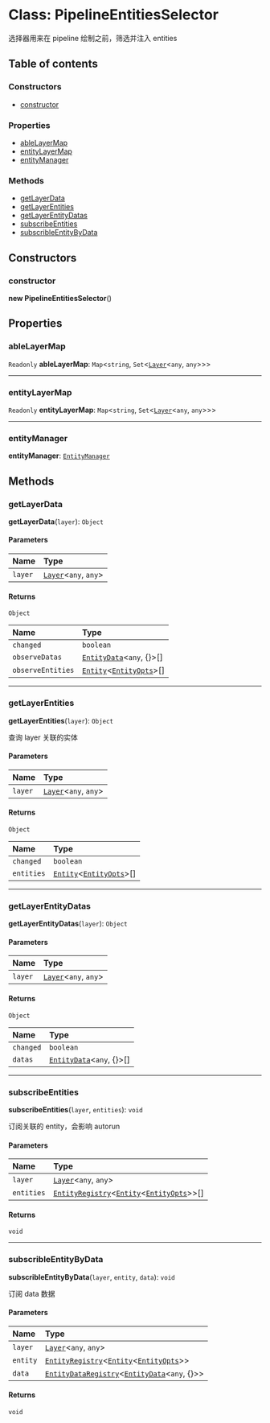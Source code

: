 # Class: PipelineEntitiesSelector

选择器用来在 pipeline 绘制之前，筛选并注入 entities

## Table of contents

### Constructors

* [constructor](/en/auto-docs/editor/classes/PipelineEntitiesSelector.md#constructor)

### Properties

* [ableLayerMap](/en/auto-docs/editor/classes/PipelineEntitiesSelector.md#ablelayermap)
* [entityLayerMap](/en/auto-docs/editor/classes/PipelineEntitiesSelector.md#entitylayermap)
* [entityManager](/en/auto-docs/editor/classes/PipelineEntitiesSelector.md#entitymanager)

### Methods

* [getLayerData](/en/auto-docs/editor/classes/PipelineEntitiesSelector.md#getlayerdata)
* [getLayerEntities](/en/auto-docs/editor/classes/PipelineEntitiesSelector.md#getlayerentities)
* [getLayerEntityDatas](/en/auto-docs/editor/classes/PipelineEntitiesSelector.md#getlayerentitydatas)
* [subscribeEntities](/en/auto-docs/editor/classes/PipelineEntitiesSelector.md#subscribeentities)
* [subscribleEntityByData](/en/auto-docs/editor/classes/PipelineEntitiesSelector.md#subscribleentitybydata)

## Constructors

### constructor

**new PipelineEntitiesSelector**()

## Properties

### ableLayerMap

`Readonly` **ableLayerMap**: `Map`<`string`, `Set`<[`Layer`](/en/auto-docs/editor/classes/Layer.md)<`any`, `any`>>>

***

### entityLayerMap

`Readonly` **entityLayerMap**: `Map`<`string`, `Set`<[`Layer`](/en/auto-docs/editor/classes/Layer.md)<`any`, `any`>>>

***

### entityManager

**entityManager**: [`EntityManager`](/en/auto-docs/editor/classes/EntityManager.md)

## Methods

### getLayerData

**getLayerData**(`layer`): `Object`

#### Parameters

| Name | Type |
| :------ | :------ |
| `layer` | [`Layer`](/en/auto-docs/editor/classes/Layer.md)<`any`, `any`> |

#### Returns

`Object`

| Name | Type |
| :------ | :------ |
| `changed` | `boolean` |
| `observeDatas` | [`EntityData`](/en/auto-docs/editor/classes/EntityData.md)<`any`, {}>\[] |
| `observeEntities` | [`Entity`](/en/auto-docs/editor/classes/Entity-1.md)<[`EntityOpts`](/en/auto-docs/editor/interfaces/EntityOpts.md)>\[] |

***

### getLayerEntities

**getLayerEntities**(`layer`): `Object`

查询 layer 关联的实体

#### Parameters

| Name | Type |
| :------ | :------ |
| `layer` | [`Layer`](/en/auto-docs/editor/classes/Layer.md)<`any`, `any`> |

#### Returns

`Object`

| Name | Type |
| :------ | :------ |
| `changed` | `boolean` |
| `entities` | [`Entity`](/en/auto-docs/editor/classes/Entity-1.md)<[`EntityOpts`](/en/auto-docs/editor/interfaces/EntityOpts.md)>\[] |

***

### getLayerEntityDatas

**getLayerEntityDatas**(`layer`): `Object`

#### Parameters

| Name | Type |
| :------ | :------ |
| `layer` | [`Layer`](/en/auto-docs/editor/classes/Layer.md)<`any`, `any`> |

#### Returns

`Object`

| Name | Type |
| :------ | :------ |
| `changed` | `boolean` |
| `datas` | [`EntityData`](/en/auto-docs/editor/classes/EntityData.md)<`any`, {}>\[] |

***

### subscribeEntities

**subscribeEntities**(`layer`, `entities`): `void`

订阅关联的 entity，会影响 autorun

#### Parameters

| Name | Type |
| :------ | :------ |
| `layer` | [`Layer`](/en/auto-docs/editor/classes/Layer.md)<`any`, `any`> |
| `entities` | [`EntityRegistry`](/en/auto-docs/editor/interfaces/EntityRegistry.md)<[`Entity`](/en/auto-docs/editor/classes/Entity-1.md)<[`EntityOpts`](/en/auto-docs/editor/interfaces/EntityOpts.md)>>\[] |

#### Returns

`void`

***

### subscribleEntityByData

**subscribleEntityByData**(`layer`, `entity`, `data`): `void`

订阅 data 数据

#### Parameters

| Name | Type |
| :------ | :------ |
| `layer` | [`Layer`](/en/auto-docs/editor/classes/Layer.md)<`any`, `any`> |
| `entity` | [`EntityRegistry`](/en/auto-docs/editor/interfaces/EntityRegistry.md)<[`Entity`](/en/auto-docs/editor/classes/Entity-1.md)<[`EntityOpts`](/en/auto-docs/editor/interfaces/EntityOpts.md)>> |
| `data` | [`EntityDataRegistry`](/en/auto-docs/editor/interfaces/EntityDataRegistry.md)<[`EntityData`](/en/auto-docs/editor/classes/EntityData.md)<`any`, {}>> |

#### Returns

`void`
